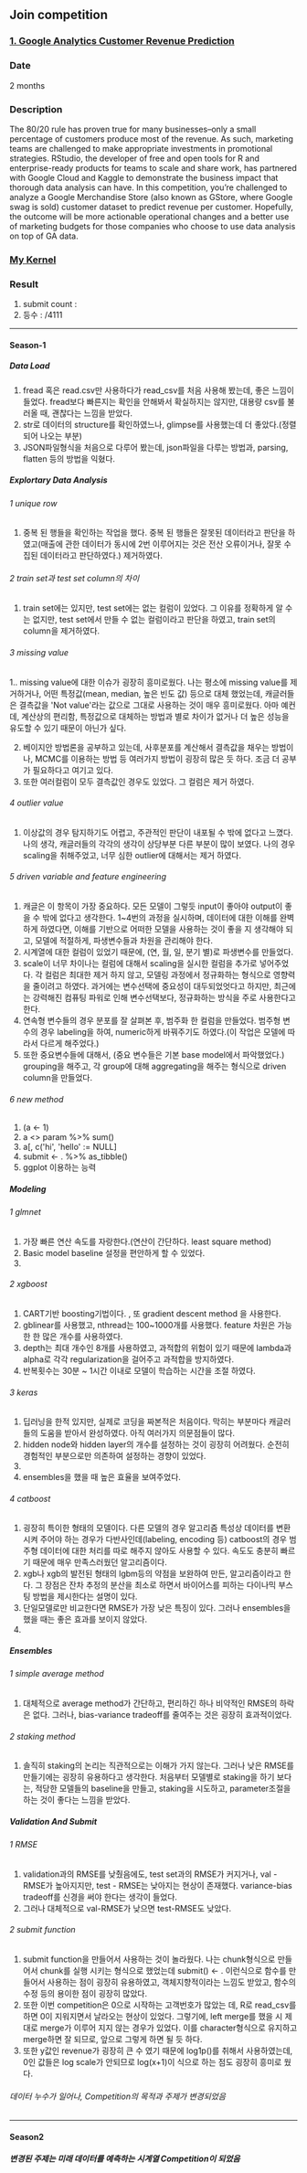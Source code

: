 ## Join competition
### [1. Google Analytics Customer Revenue Prediction](https://www.kaggle.com/c/ga-customer-revenue-prediction)

### Date
2 months

### Description
The 80/20 rule has proven true for many businesses–only a small percentage of customers produce most of the revenue. As such, marketing teams are challenged to make appropriate investments in promotional strategies. 
RStudio, the developer of free and open tools for R and enterprise-ready products for teams to scale and share work, has partnered with Google Cloud and Kaggle to demonstrate the business impact that thorough data analysis can have. 
In this competition, you’re challenged to analyze a Google Merchandise Store (also known as GStore, where Google swag is sold) customer dataset to predict revenue per customer. Hopefully, the outcome will be more actionable operational changes and a better use of marketing budgets for those companies who choose to use data analysis on top of GA data.

### [My Kernel](https://github.com/hyeonho1028/Kaggle_Competition/tree/master/Google%20Analytics%20Customer%20Revenue%20Prediction)

### Result
1. submit count : 
2. 등수 : /4111

---
#### Season-1
##### Data Load
1. fread 혹은 read.csv만 사용하다가 read_csv를 처음 사용해 봤는데, 좋은 느낌이 들었다. fread보다 빠른지는 확인을 안해봐서 확실하지는 않지만, 대용량 csv를 불러올 때, 괜찮다는 느낌을 받았다.
2. str로 데이터의 structure를 확인하였느나, glimpse를 사용했는데 더 좋았다.(정렬되어 나오는 부분)
3. JSON파일형식을 처음으로 다루어 봤는데, json파일을 다루는 방법과, parsing, flatten 등의 방법을 익혔다.

##### Explortary Data Analysis
###### 1 unique row
1. 중복 된 행들을 확인하는 작업을 했다. 중복 된 행들은 잘못된 데이터라고 판단을 하였고(매출에 관한 데이터가 동시에 2번 이루어지는 것은 전산 오류이거나, 잘못 수집된 데이터라고 판단하였다.) 제거하였다.
###### 2 train set과 test set column의 차이
1. train set에는 있지만, test set에는 없는 컬럼이 있었다. 그 이유를 정확하게 알 수는 없지만, test set에서 만들 수 없는 컬럼이라고 판단을 하였고, train set의 column을 제거하였다.
###### 3 missing value
1.. missing value에 대한 이슈가 굉장히 흥미로웠다. 나는 평소에 missing value를 제거하거나, 어떤 특정값(mean, median, 높은 빈도 값) 등으로 대체 했었는데, 캐글러들은 결측값을 'Not value'라는 값으로 그대로 사용하는 것이 매우 흥미로웠다. 아마 예컨데, 계산상의 편리함, 특정값으로 대체하는 방법과 별로 차이가 없거나 더 높은 성능을 유도할 수 있기 때문이 아닌가 싶다.

2. 베이지안 방법론을 공부하고 있는데, 사후분포를 계산해서 결측값을 채우는 방법이나, MCMC를 이용하는 방법 등 여러가지 방법이 굉장히 많은 듯 하다. 조금 더 공부가 필요하다고 여기고 있다.
3. 또한 여러컬럼이 모두 결측값인 경우도 있었다. 그 컬럼은 제거 하였다.
###### 4 outlier value
1. 이상값의 경우 탐지하기도 어렵고, 주관적인 판단이 내포될 수 밖에 없다고 느꼈다. 나의 생각, 캐글러들의 각각의 생각이 상당부분 다른 부분이 많이 보였다. 나의 경우 scaling을 취해주었고, 너무 심한 outlier에 대해서는 제거 하였다.
###### 5 driven variable and feature engineering
1. 캐글은 이 항목이 가장 중요하다. 모든 모델이 그렇듯 input이 좋아야 output이 좋을 수 밖에 없다고 생각한다. 1~4번의 과정을 실시하며, 데이터에 대한 이해를 완벽하게 하였다면, 이해를 기반으로 어떠한 모델을 사용하는 것이 좋을 지 생각해야 되고, 모델에 적절하게, 파생변수들과 차원을 관리해야 한다.
2. 시계열에 대한 컬럼이 있었기 때문에, (연, 월, 일, 분기 별)로 파생변수를 만들었다.
3. scale이 너무 차이나는 컬럼에 대해서 scaling을 실시한 컬럼을 추가로 넣어주었다. 각 컬럼은 최대한 제거 하지 않고, 모델링 과정에서 정규화하는 형식으로 영향력을 줄이려고 하였다. 과거에는 변수선택에 중요성이 대두되었엇다고 하지만, 최근에는 강력해진 컴퓨팅 파워로 인해 변수선택보다, 정규화하는 방식을 주로 사용한다고 한다.
4. 연속형 변수들의 경우 분포를 잘 살펴본 후, 범주화 한 컬럼을 만들었다. 범주형 변수의 경우 labeling을 하여, numeric하게 바꿔주기도 하였다.(이 작업은 모델에 따라서 다르게 해주었다.)
5. 또한 중요변수들에 대해서, (중요 변수들은 기본 base model에서 파악했었다.) grouping을 해주고, 각 group에 대해 aggregating을 해주는 형식으로 driven column을 만들었다.
###### 6 new method
1. (a <- 1)
2. a <> param %>% sum()
3. a[, c('hi', 'hello' := NULL]
4. submit <- . %>% as_tibble()
5. ggplot 이용하는 능력

##### Modeling
###### 1 glmnet
1. 가장 빠른 연산 속도를 자랑한다.(연산이 간단하다. least square method)
2. Basic model baseline 설정을 편안하게 할 수 있었다.
3. 
###### 2 xgboost
1. CART기반 boosting기법이다. , 또 gradient descent method 을 사용한다.
2. gblinear를 사용했고, nthread는 100~1000개를 사용했다. feature 차원은 가능한 한 많은 개수를 사용하였다.
3. depth는 최대 개수인 8개를 사용하였고, 과적합의 위험이 있기 때문에 lambda과 alpha로 각각 regularization을 걸어주고 과적합을 방지하였다.
4. 반복횟수는 30분 ~ 1시간 이내로 모델이 학습하는 시간을 조절 하였다.
###### 3 keras
1. 딥러닝을 한적 있지만, 실제로 코딩을 짜본적은 처음이다. 막히는 부분마다 캐글러들의 도움을 받아서 완성하였다. 아직 여러가지 의문점들이 많다.
2. hidden node와 hidden layer의 개수를 설정하는 것이 굉장히 어려웠다. 순전히 경험적인 부분으로만 의존하여 설정하는 경향이 있었다.
3. 
4. ensembles을 했을 때 높은 효율을 보여주었다.
###### 4 catboost
1. 굉장히 특이한 형태의 모델이다. 다른 모델의 경우 알고리즘 특성상 데이터를 변환 시켜 주어야 하는 경우가 다반사인데(labeling, encoding 등) catboost의 경우 범주형 데이터에 대한 처리를 따로 해주지 않아도 사용할 수 있다. 속도도 충분히 빠르기 때문에 매우 만족스러웠던 알고리즘이다.
2. xgb나 xgb의 발전된 형태의 lgbm등의 약점을 보완하여 만든, 알고리즘이라고 한다. 그 장점은 잔차 추정의 분산을 최소로 하면서 바이어스를 피하는  다이나믹 부스팅 방법을 제시한다는 설명이 있다.
3. 단일모델로만 비교한다면 RMSE가 가장 낮은 특징이 있다. 그러나 ensembles을 했을 때는 좋은 효과를 보이지 않았다.
4. 

##### Ensembles
###### 1 simple average method
1. 대체적으로 average method가 간단하고, 편리하긴 하나 비약적인 RMSE의 하락은 없다. 그러나, bias-variance tradeoff를 줄여주는 것은 굉장히 효과적이었다.
###### 2 staking method
1. 솔직히 staking의 논리는 직관적으로는 이해가 가지 않는다. 그러나 낮은 RMSE를 만들기에는 굉장히 유용하다고 생각한다. 처음부터 모델별로 staking을 하기 보다는, 적당한 모델들의 baseline을 만들고, staking을 시도하고, parameter조절을 하는 것이 좋다는 느낌을 받았다.

##### Validation And Submit
###### 1 RMSE
1. validation과의 RMSE를 낮췄음에도, test set과의 RMSE가 커지거나, val - RMSE가 높아지지만, test - RMSE는 낮아지는 현상이 존재했다. variance-bias tradeoff를 신경을 써야 한다는 생각이 들었다.
2. 그러나 대체적으로 val-RMSE가 낮으면 test-RMSE도 낮았다.
###### 2 submit function
1. submit function을 만들어서 사용하는 것이 놀라웠다. 나는 chunk형식으로 만들어서 chunk를 실행 시키는 형식으로 했었는데 submit() <- . 이런식으로 함수를 만들어서 사용하는 점이 굉장히 유용하였고, 객체지향적이라는 느낌도 받았고, 함수의 수정 등의 용이한 점이 굉장히 많았다.
2. 또한 이번 competition은 0으로 시작하는 고객번호가 많았는 데, R로 read_csv를 하면 0이 지워지면서 날라오는 현상이 있었다. 그렇기에, left merge를 했을 시 제대로 merge가 이루어 지지 않는 경우가 있었다. 이를 character형식으로 유지하고 merge하면 잘 되므로, 앞으로 그렇게 하면 될 듯 하다.
3. 또한 y값인 revenue가 굉장히 큰 수 였기 때문에 log1p()를 취해서 사용하였는데, 0인 값들은 log scale가 안되므로 log(x+1)이 식으로 하는 점도 굉장히 흥미로 웠다.

###### 데이터 누수가 일어나, Competition의 목적과 주제가 변경되었음
----
#### Season2
##### 변경된 주제는 미래 데이터를 예측하는 시계열 Competition이 되었음